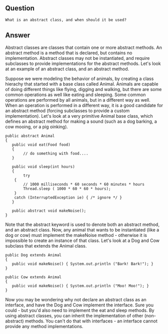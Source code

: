 ## Question

    What is an abstract class, and when should it be used?

## Answer

Abstract classes are classes that contain one or more abstract methods. An abstract method is a method that is declared, but contains no implementation. Abstract classes may not be instantiated, and require subclasses to provide implementations for the abstract methods. Let's look at an example of an abstract class, and an abstract method.

Suppose we were modeling the behavior of animals, by creating a class hierachy that started with a base class called Animal. Animals are capable of doing different things like flying, digging and walking, but there are some common operations as well like eating and sleeping. Some common operations are performed by all animals, but in a different way as well. When an operation is performed in a different way, it is a good candidate for an abstract method (forcing subclasses to provide a custom implementation). Let's look at a very primitive Animal base class, which defines an abstract method for making a sound (such as a dog barking, a cow mooing, or a pig oinking). 

```
public abstract Animal
{
   public void eat(Food food)
   {
        // do something with food.... 
   }

   public void sleep(int hours)
   {
        try
	{
		// 1000 milliseconds * 60 seconds * 60 minutes * hours
		Thread.sleep ( 1000 * 60 * 60 * hours);
	}
	catch (InterruptedException ie) { /* ignore */ } 
   }

   public abstract void makeNoise();
}
```
Note that the abstract keyword is used to denote both an abstract method, and an abstract class. Now, any animal that wants to be instantiated (like a dog or cow) must implement the makeNoise method - otherwise it is impossible to create an instance of that class. Let's look at a Dog and Cow subclass that extends the Animal class.
```
public Dog extends Animal
{
   public void makeNoise() { System.out.println ("Bark! Bark!"); }
}

public Cow extends Animal
{
   public void makeNoise() { System.out.println ("Moo! Moo!"); }
}
```

Now you may be wondering why not declare an abstract class as an interface, and have the Dog and Cow implement the interface. Sure you could - but you'd also need to implement the eat and sleep methods. By using abstract classes, you can inherit the implementation of other (non-abstract) methods. You can't do that with interfaces - an interface cannot provide any method implementations.

